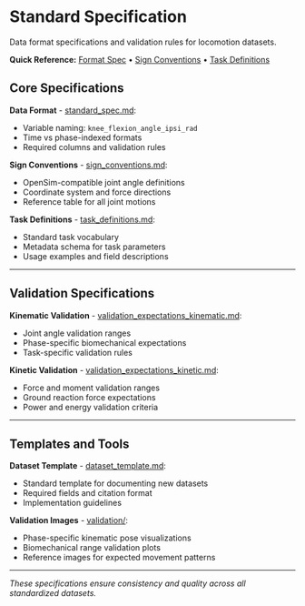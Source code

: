# Standard Specification

Data format specifications and validation rules for locomotion datasets.

**Quick Reference:** [Format Spec](standard_spec.md) • [Sign Conventions](sign_conventions.md) • [Task Definitions](task_definitions.md)

## Core Specifications

**Data Format** - [standard_spec.md](standard_spec.md):
- Variable naming: `knee_flexion_angle_ipsi_rad`
- Time vs phase-indexed formats
- Required columns and validation rules

**Sign Conventions** - [sign_conventions.md](sign_conventions.md):
- OpenSim-compatible joint angle definitions
- Coordinate system and force directions
- Reference table for all joint motions

**Task Definitions** - [task_definitions.md](task_definitions.md):
- Standard task vocabulary
- Metadata schema for task parameters
- Usage examples and field descriptions

---

## Validation Specifications

**Kinematic Validation** - [validation_expectations_kinematic.md](validation_expectations_kinematic.md):
- Joint angle validation ranges
- Phase-specific biomechanical expectations
- Task-specific validation rules

**Kinetic Validation** - [validation_expectations_kinetic.md](validation_expectations_kinetic.md):
- Force and moment validation ranges
- Ground reaction force expectations
- Power and energy validation criteria

---

## Templates and Tools

**Dataset Template** - [dataset_template.md](dataset_template.md):
- Standard template for documenting new datasets
- Required fields and citation format
- Implementation guidelines

**Validation Images** - [validation/](validation/):
- Phase-specific kinematic pose visualizations
- Biomechanical range validation plots
- Reference images for expected movement patterns

---

*These specifications ensure consistency and quality across all standardized datasets.*